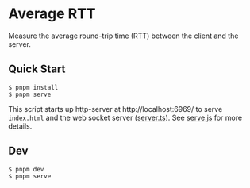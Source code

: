 # Average RTT

Measure the average round-trip time (RTT) between the client and the server.

## Quick Start

```console
$ pnpm install
$ pnpm serve
```

This script starts up http-server at http://localhost:6969/ to serve `index.html` and the web socket server ([server.ts](./server.ts)). See [serve.js](./serve.js) for more details.

## Dev

```console
$ pnpm dev
$ pnpm serve
```
